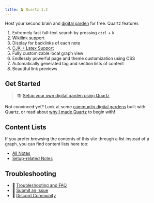 ```yaml
---
title: 🪴 Quartz 3.2
---
```

Host your second brain and [digital garden](https://jzhao.xyz/posts/networked-thought) for free. Quartz features

1. Extremely fast full-text search by pressing `ctrl` + `k`
2. Wikilink support
3. Display for backlinks of each note
4. [CJK + Latex Support](notes/CJK%20+%20Latex%20Test%20(测试).md)
5. Fully customizable local graph view
6. Endlessly powerful page and theme customization using CSS
7. Automatically generated tag and section lists of content
8. Beautiful link previews

## Get Started
> 📚 [Setup your own digital garden using Quartz](notes/setup.md)

Not convinced yet? Look at some [community digital gardens](notes/showcase.md) built with Quartz, or read about [why I made Quartz](notes/philosophy.md) to begin with!

## Content Lists
If you prefer browsing the contents of this site through a list instead of a graph, you can find content lists here too:

- [All Notes](/notes)
- [Setup-related Notes](/tags/setup)

## Troubleshooting
- 🚧 [Troubleshooting and FAQ](notes/troubleshooting.md)
- 🐛 [Submit an Issue](https://github.com/jackyzha0/quartz/issues)
- 👀 [Discord Community](https://discord.gg/cRFFHYye7t)

